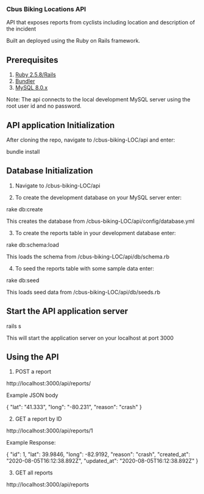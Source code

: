 ### Cbus Biking Locations API

API that exposes reports from cyclists including location and description of the incident

Built an deployed using the Ruby on Rails framework.

## Prerequisites

1. [Ruby 2.5.8/Rails](https://bitnami.com/stack/ruby/installer)
2. [Bundler](https://bundler.io/)
3. [MySQL 8.0.x](https://dev.mysql.com/doc/refman/8.0/en/installing.html)

Note: The api connects to the local development MySQL server using the root user id and no password.

## API application Initialization

After cloning the repo, navigate to /cbus-biking-LOC/api and enter:

bundle install

## Database Initialization

1. Navigate to /cbus-biking-LOC/api

2. To create the development database on your MySQL server enter:

rake db:create

This creates the database from /cbus-biking-LOC/api/config/database.yml

3. To create the reports table in your development database enter:

rake db:schema:load

This loads the schema from /cbus-biking-LOC/api/db/schema.rb

4. To seed the reports table with some sample data enter:

rake db:seed

This loads seed data from /cbus-biking-LOC/api/db/seeds.rb

## Start the API application server

rails s

This will start the application server on your localhost at port 3000

## Using the API

1.  POST a report

http://localhost:3000/api/reports/

Example JSON body

{
      "lat": "41.333",
      "long": "-80.231",
      "reason": "crash"
}

2. GET a report by ID

http://localhost:3000/api/reports/1

Example Response:

{
    "id": 1,
    "lat": 39.9846,
    "long": -82.9192,
    "reason": "crash",
    "created_at": "2020-08-05T16:12:38.892Z",
    "updated_at": "2020-08-05T16:12:38.892Z"
}

3.  GET all reports

http://localhost:3000/api/reports
